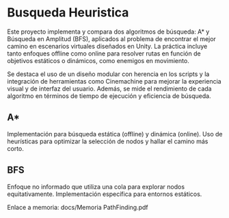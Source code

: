 # Busqueda Heuristica

Este proyecto implementa y compara dos algoritmos de búsqueda: A* y Búsqueda en Amplitud (BFS), aplicados al problema de encontrar el mejor camino en escenarios virtuales diseñados en Unity. La práctica incluye tanto enfoques offline como online para resolver rutas en función de objetivos estáticos o dinámicos, como enemigos en movimiento.

Se destaca el uso de un diseño modular con herencia en los scripts y la integración de herramientas como Cinemachine para mejorar la experiencia visual y de interfaz del usuario. Además, se mide el rendimiento de cada algoritmo en términos de tiempo de ejecución y eficiencia de búsqueda.

## A*
Implementación para búsqueda estática (offline) y dinámica (online).
Uso de heurísticas para optimizar la selección de nodos y hallar el camino más corto.

## BFS
Enfoque no informado que utiliza una cola para explorar nodos equitativamente.
Implementación específica para entornos estáticos.

Enlace a memoria: docs/Memoria PathFinding.pdf
